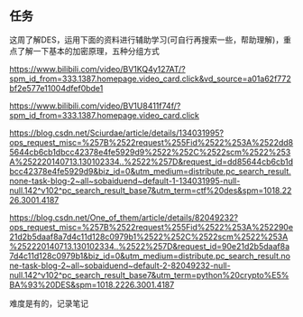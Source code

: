 ## 任务

这周了解DES，运用下面的资料进行辅助学习(可自行再搜索一些，帮助理解)，重点了解一下基本的加密原理，五种分组方式

https://www.bilibili.com/video/BV1KQ4y127AT/?spm_id_from=333.1387.homepage.video_card.click&vd_source=a01a62f772bf2e577e11004dfef0bde1

https://www.bilibili.com/video/BV1U8411f74f/?spm_id_from=333.1387.homepage.video_card.click

https://blog.csdn.net/Sciurdae/article/details/134031995?ops_request_misc=%257B%2522request%255Fid%2522%253A%2522dd85644cb6cb1dbcc42378e4fe5929d9%2522%252C%2522scm%2522%253A%252220140713.130102334..%2522%257D&request_id=dd85644cb6cb1dbcc42378e4fe5929d9&biz_id=0&utm_medium=distribute.pc_search_result.none-task-blog-2~all~sobaiduend~default-1-134031995-null-null.142^v102^pc_search_result_base7&utm_term=ctf%20des&spm=1018.2226.3001.4187

https://blog.csdn.net/One_of_them/article/details/82049232?ops_request_misc=%257B%2522request%255Fid%2522%253A%252290e21d2b5daaf8a7d4c11d128c0979b1%2522%252C%2522scm%2522%253A%252220140713.130102334..%2522%257D&request_id=90e21d2b5daaf8a7d4c11d128c0979b1&biz_id=0&utm_medium=distribute.pc_search_result.none-task-blog-2~all~sobaiduend~default-2-82049232-null-null.142^v102^pc_search_result_base7&utm_term=python%20crypto%E5%BA%93%20DES&spm=1018.2226.3001.4187

难度是有的，记录笔记

